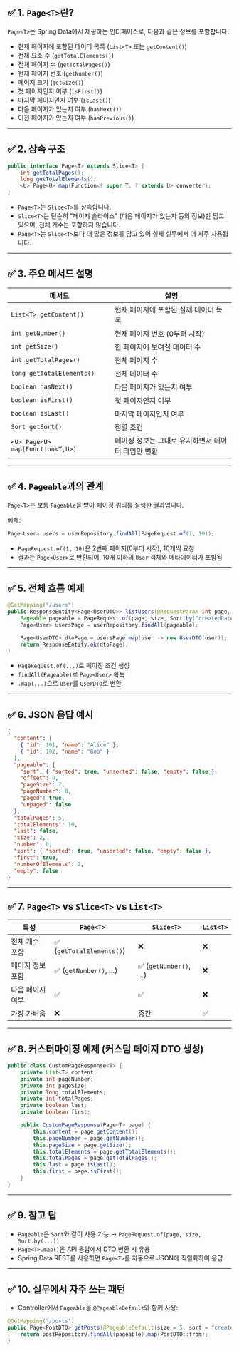 ## ✅ 1. `Page<T>`란?

`Page<T>`는 Spring Data에서 제공하는 인터페이스로, 다음과 같은 정보를 포함합니다:

* 현재 페이지에 포함된 데이터 목록 (`List<T>` 또는 `getContent()`)
* 전체 요소 수 (`getTotalElements()`)
* 전체 페이지 수 (`getTotalPages()`)
* 현재 페이지 번호 (`getNumber()`)
* 페이지 크기 (`getSize()`)
* 첫 페이지인지 여부 (`isFirst()`)
* 마지막 페이지인지 여부 (`isLast()`)
* 다음 페이지가 있는지 여부 (`hasNext()`)
* 이전 페이지가 있는지 여부 (`hasPrevious()`)

---

## ✅ 2. 상속 구조

```java
public interface Page<T> extends Slice<T> {
    int getTotalPages();
    long getTotalElements();
    <U> Page<U> map(Function<? super T, ? extends U> converter);
}
```

* `Page<T>`는 `Slice<T>`를 상속합니다.
* `Slice<T>`는 단순히 "페이지 슬라이스" (다음 페이지가 있는지 등의 정보)만 담고 있으며, 전체 개수는 포함하지 않습니다.
* `Page<T>`는 `Slice<T>`보다 더 많은 정보를 담고 있어 실제 실무에서 더 자주 사용됩니다.

---

## ✅ 3. 주요 메서드 설명

| 메서드                              | 설명                           |
| -------------------------------- | ---------------------------- |
| `List<T> getContent()`           | 현재 페이지에 포함된 실제 데이터 목록        |
| `int getNumber()`                | 현재 페이지 번호 (0부터 시작)           |
| `int getSize()`                  | 한 페이지에 보여질 데이터 수             |
| `int getTotalPages()`            | 전체 페이지 수                     |
| `long getTotalElements()`        | 전체 데이터 수                     |
| `boolean hasNext()`              | 다음 페이지가 있는지 여부               |
| `boolean isFirst()`              | 첫 페이지인지 여부                   |
| `boolean isLast()`               | 마지막 페이지인지 여부                 |
| `Sort getSort()`                 | 정렬 조건                        |
| `<U> Page<U> map(Function<T,U>)` | 페이징 정보는 그대로 유지하면서 데이터 타입만 변환 |

---

## ✅ 4. `Pageable`과의 관계

`Page<T>`는 보통 `Pageable`을 받아 페이징 쿼리를 실행한 결과입니다.

예제:

```java
Page<User> users = userRepository.findAll(PageRequest.of(1, 10));
```

* `PageRequest.of(1, 10)`은 2번째 페이지(0부터 시작), 10개씩 요청
* 결과는 `Page<User>`로 반환되어, 10개 이하의 `User` 객체와 메타데이터가 포함됨

---

## ✅ 5. 전체 흐름 예제

```java
@GetMapping("/users")
public ResponseEntity<Page<UserDTO>> listUsers(@RequestParam int page, @RequestParam int size) {
    Pageable pageable = PageRequest.of(page, size, Sort.by("createdDate").descending());
    Page<User> usersPage = userRepository.findAll(pageable);

    Page<UserDTO> dtoPage = usersPage.map(user -> new UserDTO(user));
    return ResponseEntity.ok(dtoPage);
}
```

* `PageRequest.of(...)`로 페이징 조건 생성
* `findAll(Pageable)`로 `Page<User>` 획득
* `.map(...)`으로 `User`를 `UserDTO`로 변환

---

## ✅ 6. JSON 응답 예시

```json
{
  "content": [
    { "id": 101, "name": "Alice" },
    { "id": 102, "name": "Bob" }
  ],
  "pageable": {
    "sort": { "sorted": true, "unsorted": false, "empty": false },
    "offset": 0,
    "pageSize": 2,
    "pageNumber": 0,
    "paged": true,
    "unpaged": false
  },
  "totalPages": 5,
  "totalElements": 10,
  "last": false,
  "size": 2,
  "number": 0,
  "sort": { "sorted": true, "unsorted": false, "empty": false },
  "first": true,
  "numberOfElements": 2,
  "empty": false
}
```

---

## ✅ 7. `Page<T>` vs `Slice<T>` vs `List<T>`

| 특성        | `Page<T>`                | `Slice<T>`             | `List<T>` |
| --------- | ------------------------ | ---------------------- | --------- |
| 전체 개수 포함  | ✅ (`getTotalElements()`) | ❌                      | ❌         |
| 페이지 정보 포함 | ✅ (`getNumber()`, ...)   | ✅ (`getNumber()`, ...) | ❌         |
| 다음 페이지 여부 | ✅                        | ✅                      | ❌         |
| 가장 가벼움    | ❌                        | 중간                     | ✅         |

---

## ✅ 8. 커스터마이징 예제 (커스텀 페이지 DTO 생성)

```java
public class CustomPageResponse<T> {
    private List<T> content;
    private int pageNumber;
    private int pageSize;
    private long totalElements;
    private int totalPages;
    private boolean last;
    private boolean first;

    public CustomPageResponse(Page<T> page) {
        this.content = page.getContent();
        this.pageNumber = page.getNumber();
        this.pageSize = page.getSize();
        this.totalElements = page.getTotalElements();
        this.totalPages = page.getTotalPages();
        this.last = page.isLast();
        this.first = page.isFirst();
    }
}
```

---

## ✅ 9. 참고 팁

* `Pageable`은 `Sort`와 같이 사용 가능 → `PageRequest.of(page, size, Sort.by(...))`
* `Page<T>.map()`은 API 응답에서 DTO 변환 시 유용
* Spring Data REST를 사용하면 `Page<T>`를 자동으로 JSON에 직렬화하여 응답

---

## ✅ 10. 실무에서 자주 쓰는 패턴

* Controller에서 `Pageable`을 `@PageableDefault`와 함께 사용:

```java
@GetMapping("/posts")
public Page<PostDTO> getPosts(@PageableDefault(size = 5, sort = "createdDate", direction = DESC) Pageable pageable) {
    return postRepository.findAll(pageable).map(PostDTO::from);
}
```
